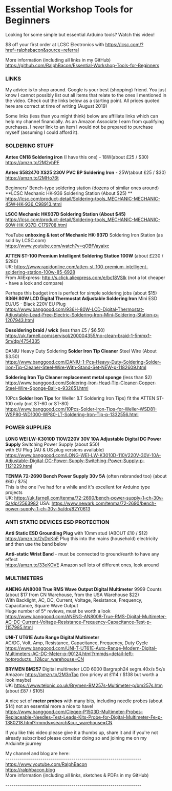 # Essential Workshop Tools for Beginners
Looking for some simple but essential Arduino tools? Watch this video!

$8 off your first order at LCSC Electronics with https://lcsc.com/?href=ralphsbacon&source=referral  

More information (including all links in my GitHub)  
https://github.com/RalphBacon/Essential-Workshop-Tools-for-Beginners

### LINKS 
My advice is to shop around. Google is your best (shopping) friend. You just know I cannot possibly list out all items that relate to the ones I mentioned in the video. Check out the links below as a starting point. All prices quoted here are correct at time of writing (August 2019)

Some links (less than you might think) below are affiliate links which can help my channel financially. As an Amazon Associate I earn from qualifying purchases. I never link to an item I would not be prepared to purchase myself (assuming I could afford it).

### SOLDERING STUFF
**Antex CN18 Soldering iron** (I have this one) - 18W(about £25 / $30)  
https://amzn.to/2M2yhPF

**Antex S582470 XS25 230V PVC BP Soldering Iron** - 25W(about £25 / $30)  
https://amzn.to/2MHo76t

Beginners' Bench-type soldering station (dozens of similar ones around)  
**LCSC Mechanic HK-936 Soldering Station (About $25) **  
https://lcsc.com/product-detail/Soldering-tools_MECHANIC-MECHANIC-45W-HK-936_C98913.html

**LSCC Mechanic HK937D Soldering Station (About $45)**  
https://lcsc.com/product-detail/Soldering-tools_MECHANIC-MECHANIC-60W-HK-937D_C179708.html

YouTube **unboxing & test of Mechanic HK-937D** Soldering Iron Station (as sold by LCSC.com)  
https://www.youtube.com/watch?v=qOBfVayaixc

**ATTEN ST-100 Premium Intelligent Soldering Station 100W** (about £230 / $280)  
UK: https://www.rapidonline.com/atten-st-100-premium-intelligent-soldering-station-100w-85-6928  
From AliExpress: http://s.click.aliexpress.com/e/bc18VSIk (not a lot cheaper - have a look and compare)

Perhaps this budget iron is perfect for simple soldering jobs (about $15)  
**936H 80W LCD Digital Thermostat Adjustable Soldering Iron** Mini ESD EU/US - Black 220V EU Plug  
https://www.banggood.com/936H-80W-LCD-Digital-Thermostat-Adjustable-Lead-Free-Electric-Soldering-Iron-Mini-Soldering-Station-p-1207943.html

**Desoldering braid / wick** (less than £5 / $6.50)  
https://uk.farnell.com/servisol/200004355/no-clean-braid-1-5mmx1-5m/dp/4754335

DANIU Heavy Duty Soldering **Solder Iron Tip Cleaner** Steel Wire (About $3.50)  
https://www.banggood.com/DANIU-1-Pcs-Heavy-Duty-Soldering-Solder-Iron-Tip-Cleaner-Steel-Wire-With-Stand-Set-NEW-p-1182609.html

**Soldering Iron Tip Cleaner replacement metal sponge** (less than $2)  
https://www.banggood.com/Soldering-Iron-Head-Tip-Cleaner-Copper-Steel-Wire-Sponge-Ball-p-932651.html

10Pcs **Solder Iron Tips** for Weller (LT Soldering Iron Tips) fit the ATTEN ST-100 only (not ST-60 or ST-80)  
https://www.banggood.com/10Pcs-Solder-Iron-Tips-for-Weller-WSD81-WSP80-WD1000-WP80-LT-Soldering-Iron-Tip-p-1332556.html

### POWER SUPPLIES
**LONG WEI LW-K3010D 110V/220V 30V 10A Adjustable Digital DC Power Supply** Switching Power Supply (about $50)  
with EU Plug (AU & US plug versions available)  
https://www.banggood.com/LONG-WEI-LW-K3010D-110V220V-30V-10A-Adjustable-Digital-DC-Power-Supply-Switching-Power-Supply-p-1121229.html

**TENMA 72-2690 Bench Power Supply 30v 5A** (often rebranded too) (about £60 / $75)  
This is the one I've had for a while and it's excellent for Arduino type projects  
UK: https://uk.farnell.com/tenma/72-2690/bench-power-supply-1-ch-30v-5a/dp/2563982
USA: https://www.newark.com/tenma/72-2690/bench-power-supply-1-ch-30v-5a/dp/82Y0613


### ANTI STATIC DEVICES ESD PROTECTION
**Anti Static ESD Grounding Plug** with 10mm stud (ABOUT £10 / $12)  
https://amzn.to/2yDoKpF
Plug this into the mains (household) electricity and then use the band below  

**Anti-static Wrist Band** - must be connected to ground/earth to have any effect  
https://amzn.to/33eKOVE
Amazon sell lots of different ones, look around  

### MULTIMETERS
**ANENG AN8008 True RMS Wave Output Digital Multimeter** 9999 Counts (about $17 from CN Warehouse, from the USA Warehouse $22)  
With Backlight, AC, DC, Current, Voltage, Resistance, Frequency, Capacitance, Square Wave Output  
Huge number of 5* reviews, must be worth a look  
https://www.banggood.com/ANENG-AN8008-True-RMS-Digital-Multimeter-AC-DC-Current-Voltage-Resistance-Frequency-Capacitance-Test-p-1157985.html

**UNI-T UT61E Auto Range Digital Multimeter**  
AC/DC, Volt, Amp, Resistance, Capacitance, Frequency, Duty Cycle  
https://www.banggood.com/UNI-T-UT61E-Auto-Range-Modern-Digital-Multimeters-AC-DC-Meter-p-90124.html?rmmds=detail-left-hotproducts__12&cur_warehouse=CN

**BRYMEN BM257** Digital multimeter LCD 6000 Bargraph24 segm.40x/s 5x/s  
Amazon: https://amzn.to/2M3nTao (too pricey at £114 / $138 but worth a look maybe)  
UK: https://www.telonic.co.uk/Brymen-BM257s-Multimeter-p/bm257s.htm (about £87 / $105)

A nice set of **meter probes** with many bits, including needle probes (about $14) not an essential more a nice to have!  
https://www.banggood.com/Cleqee-P1503D-Multimeter-Probes-Replaceable-Needles-Test-Leads-Kits-Probe-for-Digital-Multimeter-Fe-p-1380218.html?rmmds=search&cur_warehouse=CN

If you like this video please give it a thumbs up, share it and if you're not already subscribed please consider doing so and joining me on my Arduinite journey

My channel and blog are here:  
\------------------------------------------------------------------  
https://www.youtube.com/RalphBacon  
https://ralphbacon.blog  
More information (including all links, sketches & PDFs in my GitHub)

\------------------------------------------------------------------
